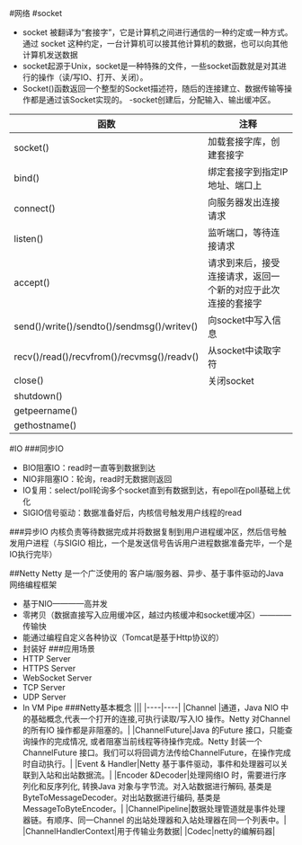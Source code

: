 #网络
#socket
- socket 被翻译为“套接字”，它是计算机之间进行通信的一种约定或一种方式。通过 socket 这种约定，一台计算机可以接其他计算机的数据，也可以向其他计算机发送数据
- socket起源于Unix，socket是一种特殊的文件，一些socket函数就是对其进行的操作（读/写IO、打开、关闭）。
- Socket()函数返回一个整型的Socket描述符，随后的连接建立、数据传输等操作都是通过该Socket实现的。
-socket创建后，分配输入、输出缓冲区。

|函数|注释|
|----|----|
|socket()|加载套接字库，创建套接字|
|bind()|绑定套接字到指定IP地址、端口上|
|connect()|向服务器发出连接请求|
|listen()|监听端口，等待连接请求|
|accept()|请求到来后，接受连接请求，返回一个新的对应于此次连接的套接字|
|send()/write()/sendto()/sendmsg()/writev()|向socket中写入信息|
|recv()/read()/recvfrom()/recvmsg()/readv()|从socket中读取字符|
|close()|关闭socket|
|shutdown()||
|getpeername()||
|gethostname()||
#IO
###同步IO
- BIO阻塞IO：read时一直等到数据到达
- NIO非阻塞IO：轮询，read时无数据则返回
- IO复用：select/poll轮询多个socket直到有数据到达，有epoll在poll基础上优化
- SIGIO信号驱动：数据准备好后，内核信号触发用户线程的read

###异步IO
内核负责等待数据完成并将数据复制到用户进程缓冲区，然后信号触发用户进程（与SIGIO 相比，一个是发送信号告诉用户进程数据准备完毕，一个是IO执行完毕）

##Netty
Netty 是一个广泛使用的 客户端/服务器、异步、基于事件驱动的Java 网络编程框架
- 基于NIO————高并发
- 零拷贝（数据直接写入应用缓冲区，越过内核缓冲和socket缓冲区）————传输快
- 能通过编程自定义各种协议（Tomcat是基于Http协议的）
- 封装好
###应用场景
- HTTP Server
- HTTPS Server
- WebSocket Server
- TCP Server
- UDP Server
- In VM Pipe
###Netty基本概念
|||
|----|----|
|Channel |通道，Java NIO 中的基础概念,代表一个打开的连接,可执行读取/写入IO 操作。Netty 对Channel 的所有IO 操作都是非阻塞的。|
|ChannelFuture|Java 的Future 接口，只能查询操作的完成情况, 或者阻塞当前线程等待操作完成。Netty 封装一个ChannelFuture 接口。我们可以将回调方法传给ChannelFuture，在操作完成时自动执行。|
|Event & Handler|Netty 基于事件驱动，事件和处理器可以关联到入站和出站数据流。|
|Encoder &Decoder|处理网络IO 时，需要进行序列化和反序列化, 转换Java 对象与字节流。对入站数据进行解码, 基类是ByteToMessageDecoder。对出站数据进行编码, 基类是MessageToByteEncoder。|
|ChannelPipeline|数据处理管道就是事件处理器链。有顺序、同一Channel 的出站处理器和入站处理器在同一个列表中。|
|ChannelHandlerContext|用于传输业务数据|
|Codec|netty的编解码器|